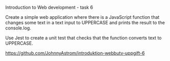 Introduction to Web development - task 6

Create a simple web application where there is a JavaScript function that changes some text in a text input to UPPERCASE and prints the result to the console.log.

Use Jest to create a unit test that checks that the function converts text to UPPERCASE.

https://github.com/JohnnyAstrom/introduktion-webbutv-uppgift-6
